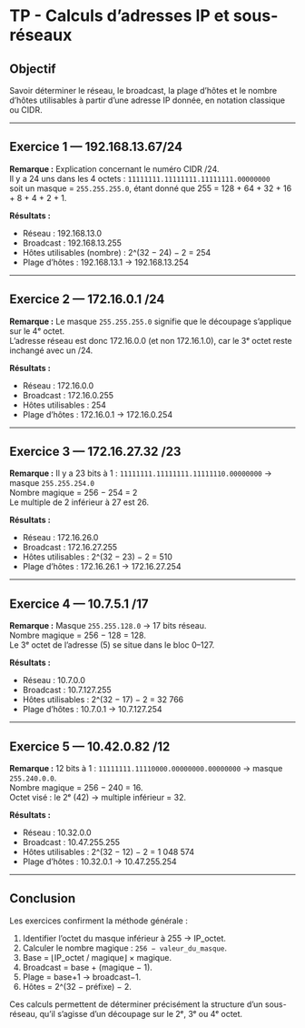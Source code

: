 # TP - Calculs d’adresses IP et sous-réseaux

## Objectif
Savoir déterminer le réseau, le broadcast, la plage d’hôtes et le nombre d’hôtes utilisables à partir d’une adresse IP donnée, en notation classique ou CIDR.

---

## Exercice 1 — 192.168.13.67/24
**Remarque :**
Explication concernant le numéro CIDR /24.  
Il y a 24 uns dans les 4 octets : `11111111.11111111.11111111.00000000`  
soit un masque = `255.255.255.0`, étant donné que 255 = 128 + 64 + 32 + 16 + 8 + 4 + 2 + 1.

**Résultats :**
- Réseau : 192.168.13.0  
- Broadcast : 192.168.13.255  
- Hôtes utilisables (nombre) : 2^(32 − 24) − 2 = 254  
- Plage d’hôtes : 192.168.13.1 → 192.168.13.254  

---

## Exercice 2 — 172.16.0.1 /24
**Remarque :**
Le masque `255.255.255.0` signifie que le découpage s’applique sur le 4ᵉ octet.  
L’adresse réseau est donc 172.16.0.0 (et non 172.16.1.0), car le 3ᵉ octet reste inchangé avec un /24.

**Résultats :**
- Réseau : 172.16.0.0  
- Broadcast : 172.16.0.255  
- Hôtes utilisables : 254  
- Plage d’hôtes : 172.16.0.1 → 172.16.0.254  

---

## Exercice 3 — 172.16.27.32 /23
**Remarque :**
Il y a 23 bits à 1 : `11111111.11111111.11111110.00000000` → masque `255.255.254.0`  
Nombre magique = 256 − 254 = 2  
Le multiple de 2 inférieur à 27 est 26.

**Résultats :**
- Réseau : 172.16.26.0  
- Broadcast : 172.16.27.255  
- Hôtes utilisables : 2^(32 − 23) − 2 = 510  
- Plage d’hôtes : 172.16.26.1 → 172.16.27.254  

---

## Exercice 4 — 10.7.5.1 /17
**Remarque :**
Masque `255.255.128.0` → 17 bits réseau.  
Nombre magique = 256 − 128 = 128.  
Le 3ᵉ octet de l’adresse (5) se situe dans le bloc 0–127.

**Résultats :**
- Réseau : 10.7.0.0  
- Broadcast : 10.7.127.255  
- Hôtes utilisables : 2^(32 − 17) − 2 = 32 766  
- Plage d’hôtes : 10.7.0.1 → 10.7.127.254  

---

## Exercice 5 — 10.42.0.82 /12
**Remarque :**
12 bits à 1 : `11111111.11110000.00000000.00000000` → masque `255.240.0.0`.  
Nombre magique = 256 − 240 = 16.  
Octet visé : le 2ᵉ (42) → multiple inférieur = 32.

**Résultats :**
- Réseau : 10.32.0.0  
- Broadcast : 10.47.255.255  
- Hôtes utilisables : 2^(32 − 12) − 2 = 1 048 574  
- Plage d’hôtes : 10.32.0.1 → 10.47.255.254  

---

## Conclusion
Les exercices confirment la méthode générale :
1. Identifier l’octet du masque inférieur à 255 → IP_octet.  
2. Calculer le nombre magique : `256 − valeur_du_masque`.  
3. Base = ⌊IP_octet / magique⌋ × magique.  
4. Broadcast = base + (magique − 1).  
5. Plage = base+1 → broadcast−1.  
6. Hôtes = 2^(32 − préfixe) − 2.

Ces calculs permettent de déterminer précisément la structure d’un sous-réseau, qu’il s’agisse d’un découpage sur le 2ᵉ, 3ᵉ ou 4ᵉ octet.
